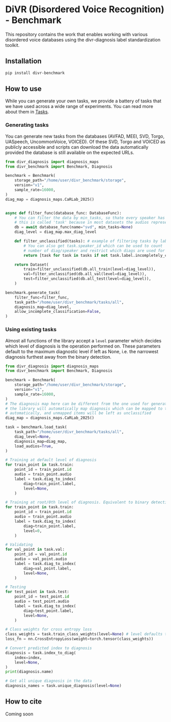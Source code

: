 # DiVR (Disordered Voice Recognition) - Benchmark

This repository contains the work that enables working with various disordered voice databases using the divr-diagnosis label standardization toolkit.

## Installation

```sh
pip install divr-benchmark
```

## How to use

While you can generate your own tasks, we provide a battery of tasks that we have used across a wide range of experiments. You can read more about them in [Tasks](./divr_benchmark/tasks/README.md).

### Generating tasks

You can generate new tasks from the databases (AVFAD, MEEI, SVD, Torgo, UASpeech, UncommonVoice, VOICED). Of these SVD, Torgo and VOICED as publicly accessible and scripts can download the data automatically provided the database is still available on the expected URLs.

```python
from divr_diagnosis import diagnosis_maps
from divr_benchmark import Benchmark, Diagnosis

benchmark = Benchmark(
    storage_path="/home/user/divr_benchmark/storage",
    version="v1",
    sample_rate=16000,
)
diag_map = diagnosis_maps.CaRLab_2025()


async def filter_func(database_func: DatabaseFunc):
    # You can filter the data by min_tasks, so thate every speaker has at least N audios
    # this is called 'task' because in most datasets the audios represent different vocal tasks
    db = await database_func(name="svd", min_tasks=None)
    diag_level = diag_map.max_diag_level

    def filter_unclassified(tasks): # example of filtering tasks by label
        # You can also get task.speaker_id which can be used to count
        # number of diag/speaker and restrict which diags are used for the dataset
        return [task for task in tasks if not task.label.incompletely_classified]

    return Dataset(
        train=filter_unclassified(db.all_train(level=diag_level)),
        val=filter_unclassified(db.all_val(level=diag_level)),
        test=filter_unclassified(db.all_test(level=diag_level)),
    )

benchmark.generate_task(
    filter_func=filter_func,
    task_path="/home/user/divr_benchmark/tasks/all",
    diagnosis_map=diag_level,
    allow_incomplete_classification=False,
)
```

### Using existing tasks

Almost all functions of the library accept a `level` parameter which decides which level of diagnosis is the operation performed on. These parameters default to the maximum diagnostic level if left as None, i.e. the narrowest diagnosis furthest away from the binary detection.

```python
from divr_diagnosis import diagnosis_maps
from divr_benchmark import Benchmark, Diagnosis

benchmark = Benchmark(
    storage_path="/home/user/divr_benchmark/storage",
    version="v1",
    sample_rate=16000,
)
# The diagnosis map here can be different from the one used for generating the tasks
# the library will automatically map diagnosis which can be mapped to the new map
# automatically, and unmapped items will be left as unclassified
diag_map = diagnosis_maps.CaRLab_2025()

task = benchmark.load_task(
    task_path="/home/user/divr_benchmark/tasks/all",
    diag_level=None,
    diagnosis_map=diag_map,
    load_audios=True,
)

# Training at default level of diagnosis
for train_point in task.train:
    point_id = train_point.id
    audio = train_point.audio
    label = task.diag_to_index(
        diag=train_point.label,
        level=None,
    )

# Training at root/0th level of diagnosis. Equivalent to binary detection
for train_point in task.train:
    point_id = train_point.id
    audio = train_point.audio
    label = task.diag_to_index(
        diag=train_point.label,
        level=0,
    )

# Validating
for val_point in task.val:
    point_id = val_point.id
    audio = val_point.audio
    label = task.diag_to_index(
        diag=val_point.label,
        level=None,
    )

# Testing
for test_point in task.test:
    point_id = test_point.id
    audio = test_point.audio
    label = task.diag_to_index(
        diag=test_point.label,
        level=None,
    )

# Class weights for cross entropy loss
class_weights = task.train_class_weights(level=None) # level defaults to max level of label
loss_fn = nn.CrossEntropyLoss(weight=torch.tensor(class_weights))

# Convert predicted index to diagnosis
diagnosis = task.index_to_diag(
    index=index,
    level=None,
)
print(diagnosis.name)

# Get all unique diagnosis in the data
diagnosis_names = task.unique_diagnosis(level=None)
```

## How to cite

Coming soon
